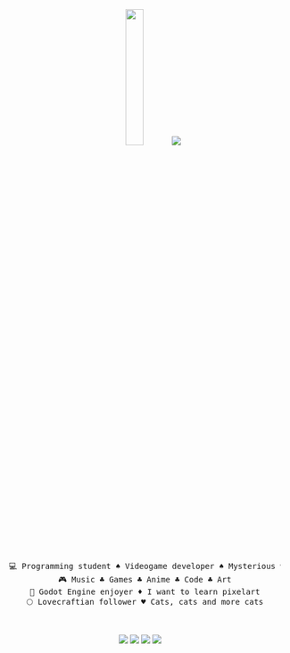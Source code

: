 <div align=center>  
<img src="https://64.media.tumblr.com/452115a94309de388a764d1fd618c39f/tumblr_piibsgfJVc1xdwfv2o1_540.gif" height="25%"/>
<img src="https://readme-typing-svg.demolab.com?font=Fira+Code&pause=1000&color=A21FF7&multiline=true&random=false&width=500&lines=Hello+hello%2C+i'm+Jesus%2C+a+creative+entity."/>
<br>
<pre>
  💻 Programming student ♠ Videogame developer ♠ Mysterious writer
  🎮 Music ♣ Games ♣ Anime ♣ Code ♣ Art
  🎨 Godot Engine enjoyer ♦ I want to learn pixelart
  🌕 Lovecraftian follower ♥ Cats, cats and more cats
</pre>
<br>
  
[![](https://img.shields.io/badge/itch.io-%23FA5C5C?logo=itchdotio&logoColor=%23ffffff)](https://jess-dot-zero.itch.io)
[![](https://img.shields.io/badge/Twitch-%239146FF?logo=twitch&logoColor=%23ffffff)](https://www.twitch.tv/izekkentheone)
[![](https://img.shields.io/badge/Steam-%23000000?logo=steam&logoColor=%23ffffff)](https://steamcommunity.com/profiles/76561199222266170/)
[![](https://img.shields.io/badge/Discord-%235865F2?logo=discord&logoColor=%23ffffff)](https://discordapp.com/users/1072920047401570414.)

</div>

